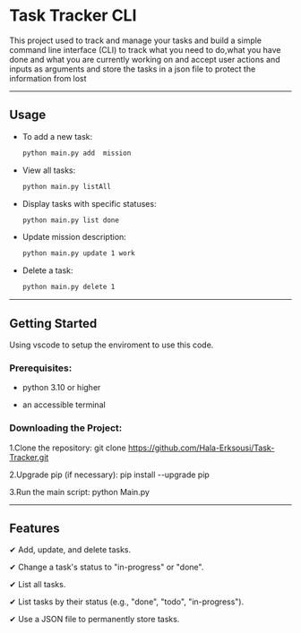# Task Tracker CLI
This project used to track and manage your tasks and build a simple command line interface (CLI) to track what you need to do,what you have done and what you are currently working on and accept user actions and inputs as arguments
and store the tasks in a json file to protect the information from lost

---
## Usage
- To add a new task:
  ```bash
  python main.py add  mission

- View all tasks:
  ```bash
  python main.py listAll

- Display tasks with specific statuses:
  ```bash
  python main.py list done

- Update mission description:
  ```bash
  python main.py update 1 work

- Delete a task:
  ```bash
  python main.py delete 1

---
## Getting Started 

Using vscode to setup the enviroment to use this code. 

### Prerequisites:

- python 3.10 or higher
  
- an accessible terminal
  
### Downloading the Project:

1.Clone the repository: git clone https://github.com/Hala-Erksousi/Task-Tracker.git

2.Upgrade pip (if necessary): pip install --upgrade pip

3.Run the main script: python Main.py

---
## Features
✔ Add, update, and delete tasks.

✔ Change a task's status to "in-progress" or "done".

✔ List all tasks.

✔ List tasks by their status (e.g., "done", "todo", "in-progress").

✔ Use a JSON file to permanently store tasks.


